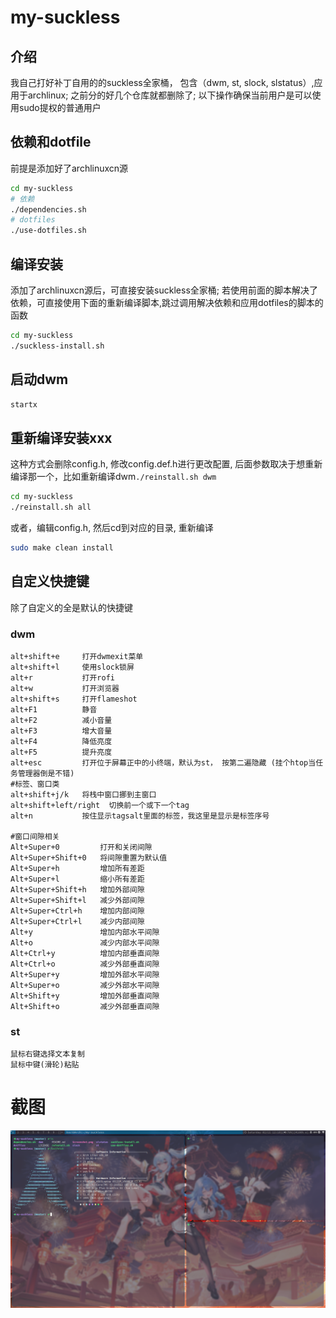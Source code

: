 # my-suckless
## 介绍
我自己打好补丁自用的的suckless全家桶， 包含（dwm, st, slock, slstatus）,应用于archlinux;
之前分的好几个仓库就都删除了;
以下操作确保当前用户是可以使用sudo提权的普通用户
##  依赖和dotfile
前提是添加好了archlinuxcn源
```bash
cd my-suckless
# 依赖
./dependencies.sh
# dotfiles
./use-dotfiles.sh
```
## 编译安装
添加了archlinuxcn源后，可直接安装suckless全家桶; 若使用前面的脚本解决了依赖，可直接使用下面的重新编译脚本,跳过调用解决依赖和应用dotfiles的脚本的函数
```bash
cd my-suckless
./suckless-install.sh
```
## 启动dwm
```bash
startx
```
## 重新编译安装xxx
这种方式会删除config.h, 修改config.def.h进行更改配置,
后面参数取决于想重新编译那一个，比如重新编译dwm`./reinstall.sh dwm`
```bash
cd my-suckless
./reinstall.sh all
```
或者，编辑config.h, 然后cd到对应的目录, 重新编译
```bash
sudo make clean install
```
## 自定义快捷键
除了自定义的全是默认的快捷键
### dwm
```text
alt+shift+e     打开dwmexit菜单
alt+shift+l     使用slock锁屏
alt+r           打开rofi
alt+w           打开浏览器  
alt+shift+s     打开flameshot
alt+F1          静音
alt+F2          减小音量
alt+F3          增大音量
alt+F4          降低亮度
alt+F5          提升亮度
alt+esc         打开位于屏幕正中的小终端，默认为st， 按第二遍隐藏 (挂个htop当任务管理器倒是不错)
#标签、窗口类
alt+shift+j/k   将栈中窗口挪到主窗口
alt+shift+left/right  切换前一个或下一个tag
alt+n           按住显示tagsalt里面的标签，我这里是显示是标签序号

#窗口间隙相关
Alt+Super+0         打开和关闭间隙
Alt+Super+Shift+0   将间隙重置为默认值
Alt+Super+h         增加所有差距
Alt+Super+l         缩小所有差距
Alt+Super+Shift+h   增加外部间隙
Alt+Super+Shift+l   减少外部间隙
Alt+Super+Ctrl+h    增加内部间隙
Alt+Super+Ctrl+l    减少内部间隙
Alt+y               增加内部水平间隙
Alt+o               减少内部水平间隙
Alt+Ctrl+y          增加内部垂直间隙
Alt+Ctrl+o          减少外部垂直间隙
Alt+Super+y         增加外部水平间隙
Alt+Super+o         减少外部水平间隙
Alt+Shift+y         增加外部垂直间隙
Alt+Shift+o         减少外部垂直间隙
```
### st
```text
鼠标右键选择文本复制
鼠标中键(滑轮)粘贴
```
# 截图
![屏幕截图](Screenshot.png)
